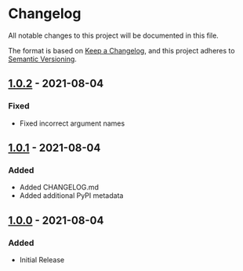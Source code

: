 # Changelog
All notable changes to this project will be documented in this file.

The format is based on [Keep a Changelog](https://keepachangelog.com/en/1.0.0/),
and this project adheres to [Semantic Versioning](https://semver.org/spec/v2.0.0.html).

## [1.0.2] - 2021-08-04
### Fixed
* Fixed incorrect argument names

## [1.0.1] - 2021-08-04
### Added
* Added CHANGELOG.md
* Added additional PyPI metadata

## [1.0.0] - 2021-08-04
### Added
* Initial Release

[1.0.2]: https://github.com/agsimmons/datpack-update/compare/v1.0.0...v1.0.1
[1.0.1]: https://github.com/agsimmons/datpack-update/compare/v1.0.0...v1.0.1
[1.0.0]: https://github.com/agsimmons/datpack-update/releases/tag/v1.0.0
